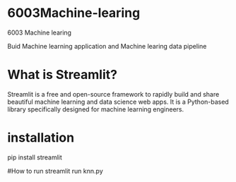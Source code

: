 # 6003Machine-learing
6003 Machine learing

Buid Machine learning application and Machine learing data pipeline

# What is Streamlit? 
Streamlit is a free and open-source framework to rapidly build and share beautiful machine learning and data science web apps. It is a Python-based library specifically designed for machine learning engineers.

# installation 
pip install streamlit

#How to run
streamlit run knn.py
